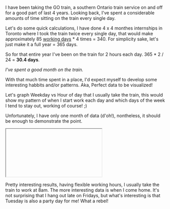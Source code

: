 I have been taking the GO train, a southern Ontario train service on and off for a good part of last 4 years. Looking back, I've spent a considerable amounts of time sitting on the train every single day.

Let's do some quick calculations, I have done 4 x 4 monthes internships in Toronto where I took the train twice every single day, that would make approximately 85 [working days](http://www.workingdays.ca) * 4 times = 340. For simplicity sake, let's just make it a full year = 365 days.

So for that entire year I've been on the train for 2 hours each day. 365 * 2 / 24 = **30.4 days**.

*I've spent a good month on the train.*

With that much time spent in a place, I'd expect myself to develop some interesting habbits and/or patterns. Aka, Perfect data to be visualized!

Let's graph Weekday vs Hour of day that I usually take the train, this would show my pattern of when I start work each day and which days of the week I tend to stay out, working of course! ;)

Unfortunately, I have only one month of data (d'oh!), nontheless, it should be enough to demonstrate the point.

<iframe marginwidth="0" marginheight="0" scrolling="0" src="localhost:5001/extra/d41d8cd98f00b204e9800998ecf8427e"></iframe>

Pretty interesting results, having flexible working hours, I usually take the train to work at 8am. The more interesting data is when I come home. It's not surprising that I hang out late on Fridays, but what's interesting is that Tuesday is also a party day for me! What a rebel!